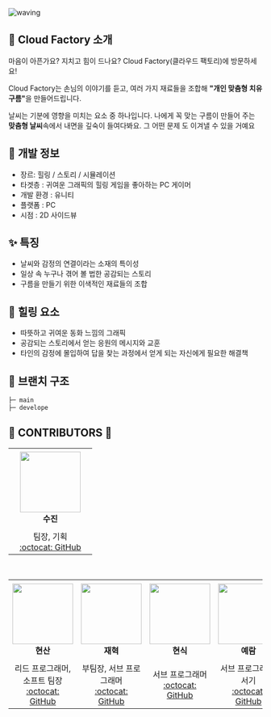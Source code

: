 ![waving](https://capsule-render.vercel.app/api?type=waving&height=200&text=Cloud-Factory&fontAlign=60&fontAlignY=35&color=gradient)

## 📣 Cloud Factory 소개

마음이 아픈가요? 지치고 힘이 드나요? Cloud Factory(클라우드 팩토리)에 방문하세요!  

Cloud Factory는 손님의 이야기를 듣고, 여러 가지 재료들을 조합해 <strong>"개인 맞춤형 치유 구름"</strong>을 만들어드립니다. 

날씨는 기분에 영향을 미치는 요소 중 하나입니다. 나에게 꼭 맞는 구름이 만들어 주는 <strong>맞춤형 날씨</strong>속에서 내면을 깊숙이 들여다봐요. 그 어떤 문제 도 이겨낼 수 있을 거예요



## 📄 개발 정보

- 장르: 힐링 / 스토리 / 시뮬레이션
- 타겟층 : 귀여운 그래픽의 힐링 게임을 좋아하는 PC 게이머
- 개발 환경 : 유니티
- 플랫폼 : PC
- 시점 : 2D 사이드뷰



## ✨ 특징

- 날씨와 감정의 연결이라는 소재의 특이성
- 일상 속 누구나 겪어 볼 법한 공감되는 스토리
- 구름을 만들기 위한 이색적인 재료들의 조합



## 🤍 힐링 요소

- 따뜻하고 귀여운 동화 느낌의 그래픽
- 공감되는 스토리에서 얻는 응원의 메시지와 교훈
- 타인의 감정에 몰입하여 답을 찾는 과정에서 얻게 되는 자신에게 필요한 해결책





## 📑 브랜치 구조

```sh
├─ main
├─ develope
```



## 💖 CONTRIBUTORS 💖
<table>
    <tr height="160px">
        <td align="center" width="150px">
            <a href="https://github.com/happy-jinsu"><img height="120px" width="120px" src="https://avatars.githubusercontent.com/u/68191793?v=4"/></a>
            <br />
            <strong>수진</strong>
        </td>
    </tr>
    <tr height="50px">
        <td align="center">
            팀장, 기획
            <br />
            <a href="https://github.com/happy-jinsu">:octocat: GitHub</a>
            <br />
        </td>
    </tr>
</table>
 <br />
<table>
    <tr height="160px">
        <td align="center" width="150px">
            <a href="https://github.com/ChoiHyunSan"><img height="120px" width="120px" src="https://avatars.githubusercontent.com/u/37374613?v=4"/></a>
            <br />
            <strong>현산</strong>
        </td>
        <td align="center" width="150px">
            <a href="https://github.com/limjh1"><img height="120px" width="120px" src="https://avatars.githubusercontent.com/u/86766590?v=4"/></a>
            <br />
            <strong>재혁</strong>
        </td>
        <td align="center" width="150px">
            <a href="https://github.com/gustlr3294"><img height="120px" width="120px" src="https://avatars.githubusercontent.com/u/35206867?v=4"/></a>
            <br />
            <strong>현식</strong>
        </td>
        <td align="center" width="150px">
            <a href="https://github.com/Yeram522"><img height="120px" width="120px" src="https://avatars.githubusercontent.com/u/63442636?v=4"/></a>
            <br />
            <strong>예람</strong>
        </td>
    </tr>
    <tr height="50px">
        <td align="center">
            리드 프로그래머, 소프트 팀장
            <br />
            <a href="https://github.com/ChoiHyunSan">:octocat: GitHub</a>
            <br />
        </td>
        <td align="center">
            부팀장, 서브 프로그래머
            <br />
            <a href="https://github.com/limjh1">:octocat: GitHub</a>
            <br />
        </td>
        <td align="center">
            서브 프로그래머
            <br />
            <a href="https://github.com/gustlr3294">:octocat: GitHub</a>
            <br />
         </td>
        <td align="center">
            서브 프로그래머, 서기
            <br />
            <a href="https://github.com/Yeram522">:octocat: GitHub</a>
            <br />
    </tr>
</table>
